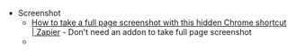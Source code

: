 - Screenshot
	- [How to take a full page screenshot with this hidden Chrome shortcut | Zapier](https://zapier.com/blog/full-page-screenshots-in-chrome/) - Don't need an addon to take full page screenshot
	-